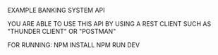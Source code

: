EXAMPLE BANKING SYSTEM API

YOU ARE ABLE TO USE THIS API BY USING A REST CLIENT SUCH AS "THUNDER CLIENT" OR "POSTMAN"

FOR RUNNING:
NPM INSTALL
NPM RUN DEV
